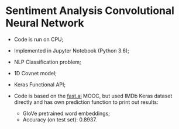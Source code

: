 # Sentiment Analysis Convolutional Neural Network 
- Code is run on CPU;
- Implemented in Jupyter Notebook (Python 3.6);
- NLP Classification problem;

- 1D Covnet model;
- Keras Functional API;

- Code is based on the [fast.ai](https://github.com/fastai) MOOC, but used IMDb Keras dataset directly and has own prediction function to print out results:
    - GloVe pretrained word embeddings;
    - Accuracy (on test set): 0.8937.
